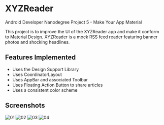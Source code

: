 # XYZReader

Android Developer Nanodegree Project 5 - Make Your App Material

This project is to improve the UI of the XYZReader app and make it conform to Material Design. XYZReader is a mock RSS feed reader featuring banner photos and shocking headlines. 

## Features Implemented
* Uses the Design Support Library
* Uses CoordinatorLayout
* Uses AppBar and associated Toolbar
* Uses Floating Action Button to share articles
* Uses a consistent color scheme

## Screenshots
![01](https://cloud.githubusercontent.com/assets/18376526/18910004/cd10220e-8511-11e6-9b93-bf1df16baf1a.png)
![02](https://cloud.githubusercontent.com/assets/18376526/18910008/d2e0f9c4-8511-11e6-8707-6c9536be83c9.png)
![03](https://cloud.githubusercontent.com/assets/18376526/18910012/d633d5b0-8511-11e6-84ed-585043bd009c.png)
![04](https://cloud.githubusercontent.com/assets/18376526/18910013/d7aba774-8511-11e6-9ca4-bd143e145c00.png)
